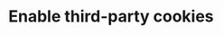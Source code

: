---
title: Enable third-party cookies
id: third-party-cookies-google
description: ''
slug: /third-party-cookies-google 
keywords: 
 - faq
 - help
pagination_next: null
pagination_prev: null
last_update: 
   date: 03/29/2023
   author: Patricia McPhee
draft: true
doc_type: how-to
displayed_sidebar: secureWorkforceSidebar
---